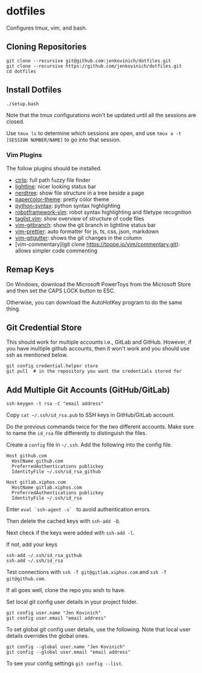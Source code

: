 # dotfiles

Configures tmux, vim, and bash.

## Cloning Repositories

```
git clone --recursive git@github.com:jenkovinich/dotfiles.git
git clone --recursive https://github.com/jenkovinich/dotfiles.git
cd dotfiles
```

## Install Dotfiles

```
./setup.bash
```

Note that the tmux configurations won't be updated until all the sessions are
closed.

Use `tmux ls` to determine which sessions are open, and use `tmux a -t [SESSION
NUMBER/NAME]` to go into that session.

### Vim Plugins

The follow plugins should be installed.

- [ctrlp](https://github.com/ctrlpvim/ctrlp.vim): full path fuzzy file finder
- [lightline](https://github.com/itchyny/lightline.vim): nicer looking status bar
- [nerdtree](https://github.com/preservim/nerdtree): show file structure in a tree beside a page
- [papercolor-theme](https://github.com/NLKNguyen/papercolor-theme): pretty color theme
- [python-syntax](https://github.com/vim-python/python-syntax): python syntax highlighting
- [robotframework-vim](https://github.com/mfukar/robotframework-vim): robot syntax highlighting and filetype recognition
- [taglist.vim](https://github.com/yegappan/taglist): show overview of structure of code files
- [vim-gitbranch](https://github.com/itchyny/vim-gitbranch): show the git branch in lightline status bar
- [vim-prettier](https://github.com/prettier/vim-prettier): auto formatter for js, ts, css, json, markdown
- [vim-gitgutter](https://github.com/airblade/vim-gitgutter): shows the git changes in the column
- [vim-commentary](git clone https://tpope.io/vim/commentary.git): allows simpler code commenting

## Remap Keys

On Windows, download the Microsoft PowerToys from the Microsoft Store and then
set the CAPS LOCK button to ESC.

Otherwise, you can download the AutoHotKey program to do the same thing.

## Git Credential Store

This should work for multiple accounts i.e., GitLab and GitHub. However, if you
have multiple github accounts, then it won't work and you should use ssh as
mentioned below.

```
git config credential.helper store
git pull  # in the repository you want the credentials stored for
```

## Add Multiple Git Accounts (GitHub/GitLab)

```
ssh-keygen -t rsa -C "email address"
```

Copy `cat ~/.ssh/id_rsa.pub` to SSH keys in GitHub/GitLab account.

Do the previous commands twice for the two different accounts. Make sure to name
the `id_rsa` file differently to distinguish the files.

Create a `config` file in `~/.ssh`. Add the following into the config file.

```
Host github.com
  HostName github.com
  PreferredAuthentications publickey
  IdentityFile ~/.ssh/id_rsa_github

Host gitlab.xiphos.com
  HostName gitlab.xiphos.com
  PreferredAuthentications publickey
  IdentityFile ~/.ssh/id_rsa
```

Enter ``eval `ssh-agent -s` `` to avoid authentication errors.

Then delete the cached keys with `ssh-add -D`.

Next check if the keys were added with `ssh-add -l`.

If not, add your keys

```
ssh-add ~/.ssh/id_rsa_github
ssh-add ~/.ssh/id_rsa
```

Test connections with `ssh -T git@gitlab.xiphos.com` and `ssh -T
git@github.com`.

If all goes well, clone the repo you wish to have.

Set local git config user details in your project folder.

```
git config user.name "Jen Kovinich"
git config user.email "email address"
```

To set global git config user details, use the following. Note that local user
details overrides the global ones.

```
git config --global user.name "Jen Kovinich"
git config --global user.email "email address"
```

To see your config settings `git config --list`.
